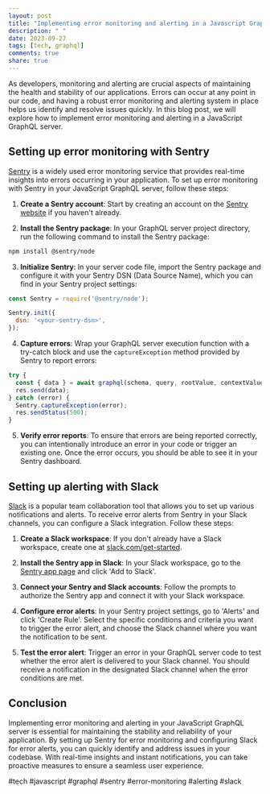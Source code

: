 ```yaml
---
layout: post
title: "Implementing error monitoring and alerting in a Javascript GraphQL server"
description: " "
date: 2023-09-27
tags: [tech, graphql]
comments: true
share: true
---
```


As developers, monitoring and alerting are crucial aspects of maintaining the health and stability of our applications. Errors can occur at any point in our code, and having a robust error monitoring and alerting system in place helps us identify and resolve issues quickly. In this blog post, we will explore how to implement error monitoring and alerting in a JavaScript GraphQL server.

## Setting up error monitoring with Sentry

[Sentry](https://sentry.io/) is a widely used error monitoring service that provides real-time insights into errors occurring in your application. To set up error monitoring with Sentry in your JavaScript GraphQL server, follow these steps:

1. **Create a Sentry account**: Start by creating an account on the [Sentry website](https://sentry.io/) if you haven't already.

2. **Install the Sentry package**: In your GraphQL server project directory, run the following command to install the Sentry package:

```bash
npm install @sentry/node
```

3. **Initialize Sentry**: In your server code file, import the Sentry package and configure it with your Sentry DSN (Data Source Name), which you can find in your Sentry project settings:

```javascript
const Sentry = require('@sentry/node');

Sentry.init({
  dsn: '<your-sentry-dsn>',
});
```

4. **Capture errors**: Wrap your GraphQL server execution function with a try-catch block and use the `captureException` method provided by Sentry to report errors:

```javascript
try {
  const { data } = await graphql(schema, query, rootValue, contextValue);
  res.send(data);
} catch (error) {
  Sentry.captureException(error);
  res.sendStatus(500);
}
```

5. **Verify error reports**: To ensure that errors are being reported correctly, you can intentionally introduce an error in your code or trigger an existing one. Once the error occurs, you should be able to see it in your Sentry dashboard.

## Setting up alerting with Slack

[Slack](https://slack.com/) is a popular team collaboration tool that allows you to set up various notifications and alerts. To receive error alerts from Sentry in your Slack channels, you can configure a Slack integration. Follow these steps:

1. **Create a Slack workspace**: If you don't already have a Slack workspace, create one at [slack.com/get-started](https://slack.com/get-started).

2. **Install the Sentry app in Slack**: In your Slack workspace, go to the [Sentry app page](https://slack.com/apps/A1F3U2C87-sentry) and click 'Add to Slack'.

3. **Connect your Sentry and Slack accounts**: Follow the prompts to authorize the Sentry app and connect it with your Slack workspace.

4. **Configure error alerts**: In your Sentry project settings, go to 'Alerts' and click 'Create Rule'. Select the specific conditions and criteria you want to trigger the error alert, and choose the Slack channel where you want the notification to be sent.

5. **Test the error alert**: Trigger an error in your GraphQL server code to test whether the error alert is delivered to your Slack channel. You should receive a notification in the designated Slack channel when the error conditions are met.

## Conclusion

Implementing error monitoring and alerting in your JavaScript GraphQL server is essential for maintaining the stability and reliability of your application. By setting up Sentry for error monitoring and configuring Slack for error alerts, you can quickly identify and address issues in your codebase. With real-time insights and instant notifications, you can take proactive measures to ensure a seamless user experience.

#tech #javascript #graphql #sentry #error-monitoring #alerting #slack